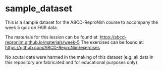# sample_dataset

This is a sample dataset for the ABCD-ReproNim course to accompany the week 5 quiz on FAIR data.

The materials for this lession can be found at: https://abcd-repronim.github.io/materials/week-5
The exercises can be found at: https://github.com/ABCD-ReproNim/exercises

No acutal data were harmed in the making of this dataset (e.g. all data in this repository are fabricated and for educational purposes only)